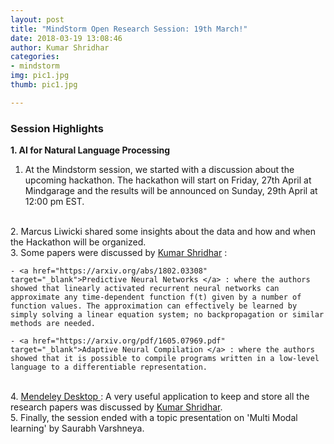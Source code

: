 ```yaml
---
layout: post
title: "MindStorm Open Research Session: 19th March!"
date: 2018-03-19 13:08:46
author: Kumar Shridhar
categories:
- mindstorm
img: pic1.jpg
thumb: pic1.jpg

---
```

### **Session Highlights**

**1. AI for Natural Language Processing**

1. At the Mindstorm session, we started with a discussion about the upcoming hackathon. The hackathon will start on Friday, 27th April at Mindgarage and the results will be announced on Sunday, 29th April at 12:00 pm EST.
<br>
2. Marcus Liwicki shared some insights about the data and how and when the Hackathon will be organized. 
<br>
3. Some papers were discussed by <a href="https://kumar-shridhar.github.io/" target="_blank">Kumar Shridhar</a> :

	- <a href="https://arxiv.org/abs/1802.03308" target="_blank">Predictive Neural Networks </a> : where the authors showed that linearly activated recurrent neural networks can approximate any time-dependent function f(t) given by a number of function values. The approximation can effectively be learned by simply solving a linear equation system; no backpropagation or similar methods are needed. 

	- <a href="https://arxiv.org/pdf/1605.07969.pdf" target="_blank">Adaptive Neural Compilation </a> : where the authors showed that it is possible to compile programs written in a low-level language to a differentiable representation. 
<br>
4. <a href="https://www.mendeley.com/guides/desktop" target="_blank"> Mendeley Desktop </a>: A very useful application to keep and store all the research papers was discussed by <a href="https://kumar-shridhar.github.io/" target="_blank">Kumar Shridhar</a>. 
<br>
5. Finally, the session ended with a topic presentation on 'Multi Modal learning' by Saurabh Varshneya. 



